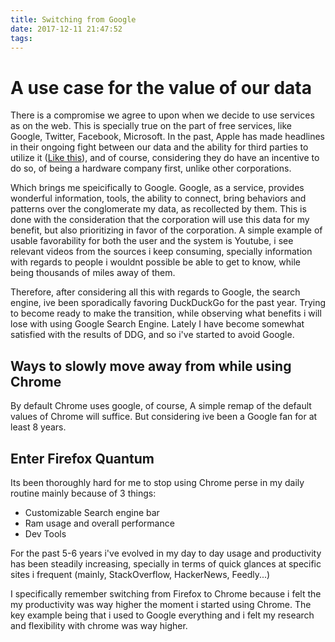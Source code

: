 ```yaml
---
title: Switching from Google
date: 2017-12-11 21:47:52
tags:
---
```


# A use case for the value of our data

There is a compromise we agree to upon when we decide to use services as on the web. This is specially true on the part of free services, like Google, Twitter, Facebook, Microsoft. In the past, Apple has made headlines in their ongoing fight between our data and the ability for third parties to utilize it ([Like this](https://www.digitaltrends.com/mobile/apple-encryption-court-order-news/)), and of course, considering they do have an incentive to do so, of being a hardware company first, unlike other corporations.

Which brings me speicifically to Google. Google, as a service, provides wonderful information, tools, the ability to connect, bring behaviors and patterns over the conglomerate my data, as recollected by them. This is done with the consideration that the corporation will use this data for my benefit, but also prioritizing in favor of the corporation. A simple example of usable favorability for both the user and the system is Youtube, i see relevant videos from the sources i keep consuming, specially information with regards to people i wouldnt possible be able to get to know, while being thousands of miles away of them.

Therefore, after considering all this with regards to Google, the search engine, ive been sporadically favoring DuckDuckGo for the past year. Trying to become ready to make the transition, while observing what benefits i will lose with using Google Search Engine. Lately I have become somewhat satisfied with the results of DDG, and so i've started to avoid Google. 

## Ways to slowly move away from while using Chrome

By default Chrome uses google, of course, A simple remap of the default values of Chrome will suffice. But considering ive been a Google fan for at least 8 years. 

## Enter Firefox Quantum

Its been thoroughly hard for me to stop using Chrome perse in my daily routine mainly because of 3 things:

* Customizable Search engine bar
* Ram usage and overall performance
* Dev Tools

For the past 5-6 years i've evolved in my day to day usage and productivity has been steadily increasing, specially in terms of quick glances at specific sites i frequent (mainly, StackOverflow, HackerNews, Feedly...) 

I specifically remember switching from Firefox to Chrome because i felt the my productivity was way higher the moment i started using Chrome. The key example being that i used to Google everything and i felt my research and flexibility with chrome was way higher.